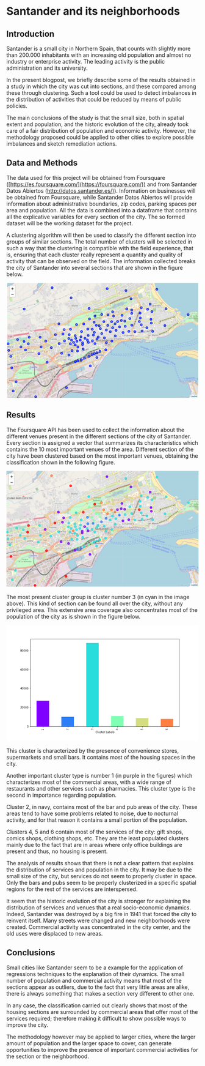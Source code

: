

# Santander and its neighborhoods

## Introduction

Santander is a small city in Northern Spain, that counts with slightly more than 200.000 inhabitants with an increasing old population and almost no industry or enterprise activity. The leading activity is the public administration and its university.

In the present blogpost, we briefly describe some of the results obtained in a study in which the city was cut into sections, and these compared among these through clustering. Such a tool could be used to detect imbalances in the distribution of activities that could be reduced by means of public policies.

The main conclusions of the study is that the small size, both in spatial extent and population, and the historic evolution of the city, already took care of a fair distribution of population and economic activity. However, the methodology proposed could be applied to other cities to explore possible imbalances and sketch remediation actions.

## Data and Methods

The data used for this project will be obtained from Foursquare ([https://es.foursquare.com/](https://foursquare.com/)) and from Santander Datos Abiertos ([http://datos.santander.es/)](http://datos.santander.es/)). Information on businesses will be obtained from Foursquare, while Santander Datos Abiertos will provide information about administrative boundaries, zip codes, parking spaces per area and population. All the data is combined into a dataframe that contains all the explicative variables for every section of the city. The so formed dataset will be the working dataset for the project.

A clustering algorithm will then be used to classify the different section into groups of similar sections. The total number of clusters will be selected in such a way that the clustering is compatible with the field experience, that is, ensuring that each cluster really represent a quantity and quality of activity that can be observed on the field. The information collected breaks the city of Santander into several sections that are shown in the figure below.

![Distribution of the different considered sections in the city of Santander](SectionDistributionSantander.png)

## Results

The Foursquare API has been used to collect the information about the different venues present in the different sections of the city of Santander. Every section is assigned a vector that summarizes its characteristics which contains the 10 most important venues of the area. Different section of the city have been clustered based on the most important venues, obtaining the classification shown in the following figure.

![Distribution of the different considered sections in the city of Santander](ClusterDistributionSantander.png)

The most present cluster group is cluster number 3 (in cyan in the image above). This kind of section can be found all over the city, without any privileged area. This extensive area coverage also concentrates most of the population of the city as is shown in the figure below.

![Distribution of population per cluster type](PopulationPerCluster.png)

This cluster is characterized by the presence of convenience stores, supermarkets and small bars. It contains most of the housing spaces in the city.

Another important cluster type is number 1 (in purple in the figures) which characterizes most of the commercial areas, with a wide range of restaurants and other services such as pharmacies. This cluster type is the second in importance regarding population.

Cluster 2, in navy, contains most of the bar and pub areas of the city. These areas tend to have some problems related to noise, due to nocturnal activity, and for that reason it contains a small portion of the population.

Clusters 4, 5 and 6 contain most of the services of the city: gift shops, comics shops, clothing shops, etc. They are the least populated clusters mainly due to the fact that are in areas where only office buildings are present and thus, no housing is present.

The analysis of results shows that there is not a clear pattern that explains the distribution of services and population in the city. It may be due to the small size of the city, but services do not seem to properly cluster in space. Only the bars and pubs seem to be properly clusterized in a specific spatial regions for the rest of the services are interspersed.

It seem that the historic evolution of the city is stronger for explaining the distribution of services and venues that a real socio-economic dynamics. Indeed, Santander was destroyed by a big fire in 1941 that forced the city to reinvent itself. Many streets were changed and new neighborhoods were created. Commercial activity was concentrated in the city center, and the old uses were displaced to new areas.

## Conclusions

Small cities like Santander seem to be a example for the application of regressions techniques to the explanation of their dynamics. The small number of population and commercial activity means that most of the sections appear as outliers, due to the fact that very little areas are alike, there is always something that makes a section very different to other one.

In any case, the classification carried out clearly shows that most of the housing sections are surrounded by commercial areas that offer most of the services required; therefore making it difficult to show possible ways to improve the city.

The methodology however may be applied to larger cities, where the larger amount of population and the larger space to cover, can generate opportunities to improve the presence of important commercial activities for the section or the neighborhood.
